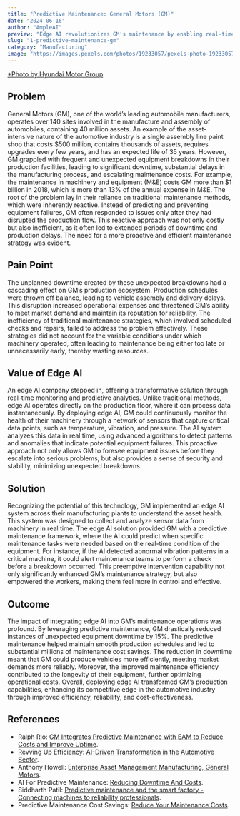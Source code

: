```yaml
---
title: "Predictive Maintenance: General Motors (GM)"
date: "2024-06-16"
author: "AmpleAI"
preview: "Edge AI revolutionizes GM's maintenance by enabling real-time, predictive analytics, crucial for minimizing downtime and fostering rapid innovation. Deploying this technology is essential for staying competitive and efficient."
slug: "1-predictive-maintenance-gm"
category: "Manufacturing"
image: "https://images.pexels.com/photos/19233057/pexels-photo-19233057/free-photo-of-assembling-machines-in-factory.jpeg?auto=compress&cs=tinysrgb&w=1260&h=750&dpr=2"
---
```


[*Photo by Hyundai Motor Group](https://www.pexels.com/photo/assembling-machines-in-factory-19233057/*)

## Problem
General Motors (GM), one of the world’s leading automobile manufacturers, operates over 140 sites involved in the manufacture and assembly of automobiles, containing 40 million assets. An example of the asset-intensive nature of the automotive industry is a single assembly line paint shop that costs $500 million, contains thousands of assets, requires upgrades every few years, and has an expected life of 35 years. However, GM grappled with frequent and unexpected equipment breakdowns in their production facilities, leading to significant downtime, substantial delays in the manufacturing process, and escalating maintenance costs. For example, the maintenance in machinery and equipment (M&E) costs GM more than $1 billion in 2018, which is more than 13% of the annual expense in M&E. The root of the problem lay in their reliance on traditional maintenance methods, which were inherently reactive. Instead of predicting and preventing equipment failures, GM often responded to issues only after they had disrupted the production flow. This reactive approach was not only costly but also inefficient, as it often led to extended periods of downtime and production delays. The need for a more proactive and efficient maintenance strategy was evident.

## Pain Point
The unplanned downtime created by these unexpected breakdowns had a cascading effect on GM’s production ecosystem. Production schedules were thrown off balance, leading to vehicle assembly and delivery delays. This disruption increased operational expenses and threatened GM’s ability to meet market demand and maintain its reputation for reliability. The inefficiency of traditional maintenance strategies, which involved scheduled checks and repairs, failed to address the problem effectively. These strategies did not account for the variable conditions under which machinery operated, often leading to maintenance being either too late or unnecessarily early, thereby wasting resources.

## Value of Edge AI
An edge AI company stepped in, offering a transformative solution through real-time monitoring and predictive analytics. Unlike traditional methods, edge AI operates directly on the production floor, where it can process data instantaneously. By deploying edge AI, GM could continuously monitor the health of their machinery through a network of sensors that capture critical data points, such as temperature, vibration, and pressure. The AI system analyzes this data in real time, using advanced algorithms to detect patterns and anomalies that indicate potential equipment failures. This proactive approach not only allows GM to foresee equipment issues before they escalate into serious problems, but also provides a sense of security and stability, minimizing unexpected breakdowns.

## Solution
Recognizing the potential of this technology, GM implemented an edge AI system across their manufacturing plants to understand the asset health. This system was designed to collect and analyze sensor data from machinery in real time. The edge AI solution provided GM with a predictive maintenance framework, where the AI could predict when specific maintenance tasks were needed based on the real-time condition of the equipment. For instance, if the AI detected abnormal vibration patterns in a critical machine, it could alert maintenance teams to perform a check before a breakdown occurred. This preemptive intervention capability not only significantly enhanced GM’s maintenance strategy, but also empowered the workers, making them feel more in control and effective.

## Outcome
The impact of integrating edge AI into GM’s maintenance operations was profound. By leveraging predictive maintenance, GM drastically reduced instances of unexpected equipment downtime by 15%. The predictive maintenance helped maintain smooth production schedules and led to substantial millions of maintenance cost savings. The reduction in downtime meant that GM could produce vehicles more efficiently, meeting market demands more reliably. Moreover, the improved maintenance efficiency contributed to the longevity of their equipment, further optimizing operational costs. Overall, deploying edge AI transformed GM’s production capabilities, enhancing its competitive edge in the automotive industry through improved efficiency, reliability, and cost-effectiveness.

## References

- Ralph Rio: [GM Integrates Predictive Maintenance with EAM to Reduce Costs and Improve Uptime](https://www.ibm.com/downloads/cas/OJBANDA9).
- Revving Up Efficiency: [AI-Driven Transformation in the Automotive Sector](https://www.clearobject.com/revving-up-efficiency-ai-driven-transformation-in-the-automotive-sector/).
- Anthony Howell: [Enterprise Asset Management Manufacturing, General Motors](https://www.youtube.com/watch?v=I951A-rkw0E).
- AI For Predictive Maintenance: [Reducing Downtime And Costs](https://redresscompliance.com/ai-predictive-mainteanance/).
- Siddharth Patil: [Predictive maintenance and the smart factory - Connecting machines to reliability professionals](https://www2.deloitte.com/us/en/pages/operations/articles/predictive-maintenance-and-the-smart-factory.html).
- Predictive Maintenance Cost Savings: [Reduce Your Maintenance Costs](https://llumin.com/predictive-maintenance-cost-savings-reduce-your-maintenance-costs-llu/).
